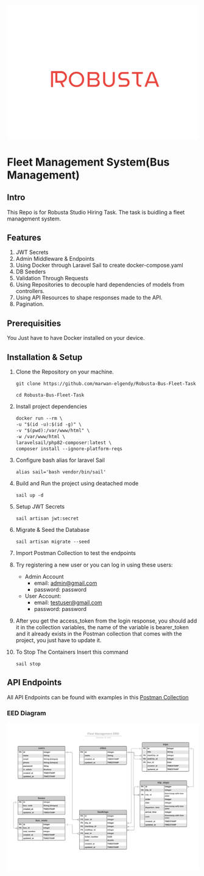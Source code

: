 [<p align="center"><img src="robusta.png" alt="robusta" width="500"/></p>](https://robustastudio.com/)  

# Fleet Management System(Bus Management)

## Intro
This Repo is for Robusta Studio Hiring Task.
The task is buidling a fleet management system.

## Features
1. JWT Secrets
2. Admin Middleware & Endpoints
3. Using Docker through Laravel Sail to create docker-compose.yaml
4. DB Seeders
5. Validation Through Requests
6. Using Repositories to decouple hard dependencies of models from controllers.
7. Using API Resources to shape responses made to the API.
8. Pagination.

## Prerequisities
 
 You Just have to have Docker installed on your device.

## Installation & Setup

1. Clone the Repository on your machine.
    ```
    git clone https://github.com/marwan-elgendy/Robusta-Bus-Fleet-Task
    ```
    ```
    cd Robusta-Bus-Fleet-Task
    ```
2. Install project dependencies
    ```
    docker run --rm \
    -u "$(id -u):$(id -g)" \
    -v "$(pwd):/var/www/html" \
    -w /var/www/html \
    laravelsail/php82-composer:latest \
    composer install --ignore-platform-reqs
    ```

3. Configure bash alias for laravel Sail
    ```
    alias sail='bash vendor/bin/sail'
    ```
4. Build and Run the project using deatached mode
    ```
    sail up -d
    ```
5. Setup JWT Secrets
    ```
    sail artisan jwt:secret
    ```
6. Migrate & Seed the Database
    ```
    sail artisan migrate --seed
    ```
7. Import Postman Collection to test the endpoints
8. Try registering a new user or you can log in using these users:
    - Admin Account
        - email: admin@gmail.com
        - password: password
    - User Account:
        - email: testuser@gmail.com
        - password: password
9. After you get the access_token from the login response, you should add it in the collection variables, the name of the variable is bearer_token and it already exists in the Postman collection that comes with the project, you just have to update it.
10. To Stop The Containers Insert this command
    ```
    sail stop
    ```


## API Endpoints

All API Endpoints can be found with examples in this [Postman Collection](https://github.com/marwan-elgendy/Robusta-Bus-Fleet-Task/blob/master/Robusta%20Fleet%20Management.postman_collection.json)


### EED Diagram
![ERD](https://github.com/marwan-elgendy/Robusta-Bus-Fleet-Task/blob/master/Bus%20Ticketing%20System.png)
